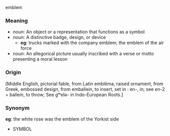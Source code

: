 emblem
### Meaning
+ _noun_: An object or a representation that functions as a symbol
+ _noun_: A distinctive badge, design, or device
	+ __eg__: trucks marked with the company emblem; the emblem of the air force
+ _noun_: An allegorical picture usually inscribed with a verse or motto presenting a moral lesson

### Origin

[Middle English, pictorial fable, from Latin emblēma, raised ornament, from Greek, embossed design, from emballein, to insert, set in : en-, in; see en-2 + ballein, to throw; See gʷelə- in Indo-European Roots.]

### Synonym

__eg__: the white rose was the emblem of the Yorkist side

+ SYMBOL


